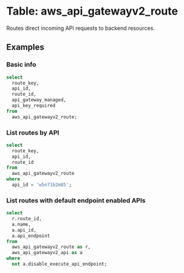 # Table: aws_api_gatewayv2_route

Routes direct incoming API requests to backend resources.

## Examples

### Basic info

```sql
select
  route_key,
  api_id,
  route_id,
  api_gateway_managed,
  api_key_required
from
  aws_api_gatewayv2_route;
```

### List routes by API

```sql
select
  route_key,
  api_id,
  route_id
from
  aws_api_gatewayv2_route
where
  api_id = 'w5n71b2m85';
```

### List routes with default endpoint enabled APIs

```sql
select
  r.route_id,
  a.name,
  a.api_id,
  a.api_endpoint
from
  aws_api_gatewayv2_route as r,
  aws_api_gatewayv2_api as a
where
  not a.disable_execute_api_endpoint;
```
